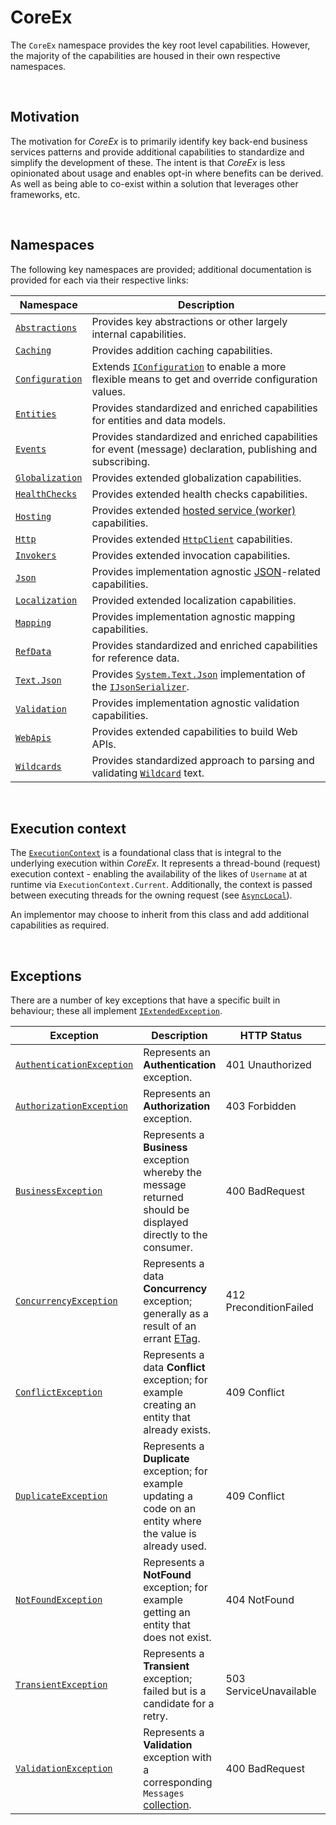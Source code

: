 ﻿# CoreEx

The `CoreEx` namespace provides the key root level capabilities. However, the majority of the capabilities are housed in their own respective namespaces. 

<br/>

## Motivation

The motivation for _CoreEx_ is to primarily identify key back-end business services patterns and provide additional capabilities to standardize and simplify the development of these. The intent is that _CoreEx_ is less opinionated about usage and enables opt-in where benefits can be derived. As well as being able to co-exist within a solution that leverages other frameworks, etc.

<br/>

## Namespaces

The following key namespaces are provided; additional documentation is provided for each via their respective links:

Namespace | Description
-|-
[`Abstractions`](./Abstractions) | Provides key abstractions or other largely internal capabilities.
[`Caching`](./Caching) | Provides addition caching capabilities.
[`Configuration`](./Configuration) | Extends [`IConfiguration`](https://docs.microsoft.com/en-us/dotnet/api/microsoft.extensions.configuration.iconfiguration) to enable a more flexible means to get and override configuration values.
[`Entities`](./Entities) | Provides standardized and enriched capabilities for entities and data models.
[`Events`](./Events) | Provides standardized and enriched capabilities for event (message) declaration, publishing and subscribing.
[`Globalization`](./Globalization) | Provides extended globalization capabilities.
[`HealthChecks`](./HealthChecks) | Provides extended health checks capabilities.
[`Hosting`](./Hosting) | Provides extended [hosted service (worker)](https://learn.microsoft.com/en-us/dotnet/core/extensions/workers) capabilities. 
[`Http`](./Http) | Provides extended [`HttpClient`](https://learn.microsoft.com/en-us/dotnet/api/system.net.http.httpclient) capabilities.
[`Invokers`](./Invokers) | Provides extended invocation capabilities.
[`Json`](./Json) | Provides implementation agnostic [JSON](https://en.wikipedia.org/wiki/JSON)-related capabilities.
[`Localization`](./Locacalization) | Provided extended localization capabilities.
[`Mapping`](./Mapping) | Provides implementation agnostic mapping capabilities.
[`RefData`](./RefData) | Provides standardized and enriched capabilities for reference data.
[`Text.Json`](./Text/Json) | Provides [`System.Text.Json`](https://docs.microsoft.com/en-us/dotnet/api/system.text.json) implementation of the [`IJsonSerializer`](./Json/IJsonSerializer.cs).
[`Validation`](./Validation) | Provides implementation agnostic validation capabilities.
[`WebApis`](./WebApis) | Provides extended capabilities to build Web APIs.
[`Wildcards`](./Wildcards) | Provides standardized approach to parsing and validating [`Wildcard`](./Wildcards/Wildcard.cs) text. 

<br/>

## Execution context

The [`ExecutionContext`](./ExecutionContext.cs) is a foundational class that is integral to the underlying execution within _CoreEx_. It represents a thread-bound (request) execution context - enabling the availability of the likes of `Username` at at runtime via `ExecutionContext.Current`. Additionally, the context is passed between executing threads for the owning request (see [`AsyncLocal`](https://learn.microsoft.com/en-us/dotnet/api/system.threading.asynclocal-1)).

An implementor may choose to inherit from this class and add additional capabilities as required.

<br/>

## Exceptions

There are a number of key exceptions that have a specific built in behaviour; these all implement [`IExtendedException`](./Abstractions/IExtendedException.cs).

Exception | Description | HTTP Status | [`ErrorType`](./Abstractions/ErrorType.cs)
-|-|-|-
[`AuthenticationException`](./AuthenticationException.cs) | Represents an **Authentication** exception. | 401 Unauthorized | 8 AuthenticationError 
[`AuthorizationException`](./AuthorizationException.cs) | Represents an **Authorization** exception. | 403 Forbidden | 3 AuthorizationError 
[`BusinessException`](./BusinessException.cs) | Represents a **Business** exception whereby the message returned should be displayed directly to the consumer. | 400 BadRequest | 2 BusinessError 
[`ConcurrencyException`](./ConcurrencyException.cs) | Represents a data **Concurrency** exception; generally as a result of an errant [ETag](./Entities/IETag.cs). | 412 PreconditionFailed | 4 ConcurrencyError 
[`ConflictException`](./ConflictException.cs) | Represents a data **Conflict** exception; for example creating an entity that already exists. | 409 Conflict | 6 ConflictError 
[`DuplicateException`](./DuplicateException.cs) | Represents a **Duplicate** exception; for example updating a code on an entity where the value is already used. | 409 Conflict | 7 DuplicateError 
[`NotFoundException`](./NotFoundException.cs) | Represents a **NotFound** exception; for example getting an entity that does not exist. | 404 NotFound | 5 NotFoundError 
[`TransientException`](./TransientException.cs) | Represents a **Transient** exception; failed but is a candidate for a retry. | 503 ServiceUnavailable | 9 TransientError 
[`ValidationException`](./ValidationException.cs) | Represents a **Validation** exception with a corresponding `Messages` [collection](./Entities/MessageItemCollection.cs). | 400 BadRequest | 1 ValidationError 